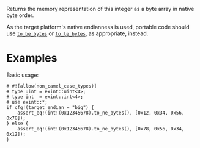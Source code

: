 Returns the memory representation of this integer as a byte array in native byte order.

As the target platform's native endianness is used, portable code should use
[`to_be_bytes`] or [`to_le_bytes`], as appropriate, instead.

[`to_be_bytes`]: Self::to_be_bytes
[`to_le_bytes`]: Self::to_le_bytes

# Examples

Basic usage:

```
# #![allow(non_camel_case_types)]
# type uint = exint::uint<4>;
# type int  = exint::int<4>;
# use exint::*;
if cfg!(target_endian = "big") {
    assert_eq!(int!(0x12345678).to_ne_bytes(), [0x12, 0x34, 0x56, 0x78]);
} else {
    assert_eq!(int!(0x12345678).to_ne_bytes(), [0x78, 0x56, 0x34, 0x12]);
}
```
